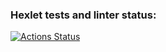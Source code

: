 ### Hexlet tests and linter status:
[![Actions Status](https://github.com/AntonMV/java-project-lvl1/workflows/hexlet-check/badge.svg)](https://github.com/AntonMV/java-project-lvl1/actions)